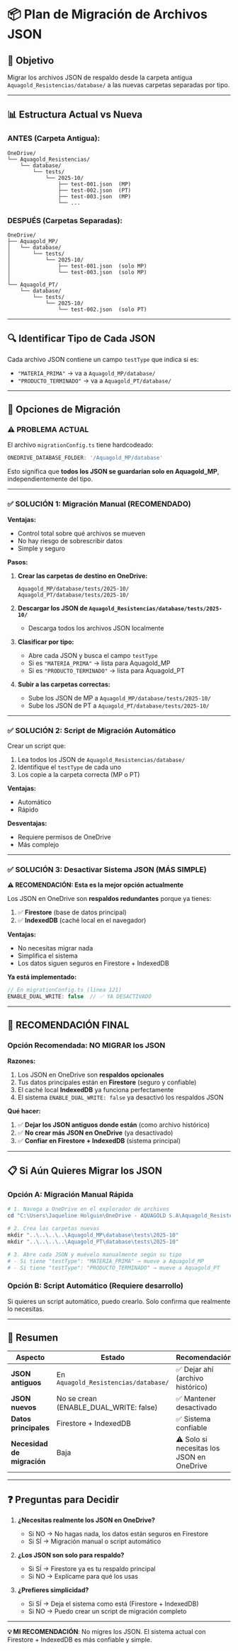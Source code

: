 # 📦 Plan de Migración de Archivos JSON

## 🎯 Objetivo
Migrar los archivos JSON de respaldo desde la carpeta antigua `Aquagold_Resistencias/database/` a las nuevas carpetas separadas por tipo.

---

## 📊 Estructura Actual vs Nueva

### ANTES (Carpeta Antigua):
```
OneDrive/
└── Aquagold_Resistencias/
    └── database/
        └── tests/
            └── 2025-10/
                ├── test-001.json  (MP)
                ├── test-002.json  (PT)
                ├── test-003.json  (MP)
                └── ...
```

### DESPUÉS (Carpetas Separadas):
```
OneDrive/
├── Aquagold_MP/
│   └── database/
│       └── tests/
│           └── 2025-10/
│               ├── test-001.json  (solo MP)
│               └── test-003.json  (solo MP)
│
└── Aquagold_PT/
    └── database/
        └── tests/
            └── 2025-10/
                └── test-002.json  (solo PT)
```

---

## 🔍 Identificar Tipo de Cada JSON

Cada archivo JSON contiene un campo `testType` que indica si es:
- `"MATERIA_PRIMA"` → va a `Aquagold_MP/database/`
- `"PRODUCTO_TERMINADO"` → va a `Aquagold_PT/database/`

---

## 🚀 Opciones de Migración

### ⚠️ PROBLEMA ACTUAL
El archivo `migrationConfig.ts` tiene hardcodeado:
```typescript
ONEDRIVE_DATABASE_FOLDER: '/Aquagold_MP/database'
```

Esto significa que **todos los JSON se guardarían solo en Aquagold_MP**, independientemente del tipo.

---

### ✅ SOLUCIÓN 1: Migración Manual (RECOMENDADO)

**Ventajas:**
- Control total sobre qué archivos se mueven
- No hay riesgo de sobrescribir datos
- Simple y seguro

**Pasos:**

1. **Crear las carpetas de destino en OneDrive:**
   ```
   Aquagold_MP/database/tests/2025-10/
   Aquagold_PT/database/tests/2025-10/
   ```

2. **Descargar los JSON de `Aquagold_Resistencias/database/tests/2025-10/`**
   - Descarga todos los archivos JSON localmente

3. **Clasificar por tipo:**
   - Abre cada JSON y busca el campo `testType`
   - Si es `"MATERIA_PRIMA"` → lista para Aquagold_MP
   - Si es `"PRODUCTO_TERMINADO"` → lista para Aquagold_PT

4. **Subir a las carpetas correctas:**
   - Sube los JSON de MP a `Aquagold_MP/database/tests/2025-10/`
   - Sube los JSON de PT a `Aquagold_PT/database/tests/2025-10/`

---

### ✅ SOLUCIÓN 2: Script de Migración Automático

Crear un script que:
1. Lea todos los JSON de `Aquagold_Resistencias/database/`
2. Identifique el `testType` de cada uno
3. Los copie a la carpeta correcta (MP o PT)

**Ventajas:**
- Automático
- Rápido

**Desventajas:**
- Requiere permisos de OneDrive
- Más complejo

---

### ✅ SOLUCIÓN 3: Desactivar Sistema JSON (MÁS SIMPLE)

**⚠️ RECOMENDACIÓN: Esta es la mejor opción actualmente**

Los JSON en OneDrive son **respaldos redundantes** porque ya tienes:
1. ✅ **Firestore** (base de datos principal)
2. ✅ **IndexedDB** (caché local en el navegador)

**Ventajas:**
- No necesitas migrar nada
- Simplifica el sistema
- Los datos siguen seguros en Firestore + IndexedDB

**Ya está implementado:**
```typescript
// En migrationConfig.ts (línea 121)
ENABLE_DUAL_WRITE: false  // ✅ YA DESACTIVADO
```

---

## 🎯 RECOMENDACIÓN FINAL

### Opción Recomendada: **NO MIGRAR los JSON**

**Razones:**
1. Los JSON en OneDrive son **respaldos opcionales**
2. Tus datos principales están en **Firestore** (seguro y confiable)
3. El caché local **IndexedDB** ya funciona perfectamente
4. El sistema `ENABLE_DUAL_WRITE: false` ya desactivó los respaldos JSON

**Qué hacer:**
1. ✅ **Dejar los JSON antiguos donde están** (como archivo histórico)
2. ✅ **No crear más JSON en OneDrive** (ya desactivado)
3. ✅ **Confiar en Firestore + IndexedDB** (sistema principal)

---

## 📋 Si Aún Quieres Migrar los JSON

### Opción A: Migración Manual Rápida

```powershell
# 1. Navega a OneDrive en el explorador de archivos
cd "C:\Users\Jaqueline Holguin\OneDrive - AQUAGOLD S.A\Aquagold_Resistencias\database\tests\2025-10"

# 2. Crea las carpetas nuevas
mkdir "..\..\..\..\Aquagold_MP\database\tests\2025-10"
mkdir "..\..\..\..\Aquagold_PT\database\tests\2025-10"

# 3. Abre cada JSON y muévelo manualmente según su tipo
# - Si tiene "testType": "MATERIA_PRIMA" → mueve a Aquagold_MP
# - Si tiene "testType": "PRODUCTO_TERMINADO" → mueve a Aquagold_PT
```

### Opción B: Script Automático (Requiere desarrollo)

Si quieres un script automático, puedo crearlo. Solo confirma que realmente lo necesitas.

---

## 🎯 Resumen

| Aspecto | Estado | Recomendación |
|---------|--------|---------------|
| **JSON antiguos** | En `Aquagold_Resistencias/database/` | ✅ Dejar ahí (archivo histórico) |
| **JSON nuevos** | No se crean (ENABLE_DUAL_WRITE: false) | ✅ Mantener desactivado |
| **Datos principales** | Firestore + IndexedDB | ✅ Sistema confiable |
| **Necesidad de migración** | Baja | ⚠️ Solo si necesitas los JSON en OneDrive |

---

## ❓ Preguntas para Decidir

1. **¿Necesitas realmente los JSON en OneDrive?**
   - Si NO → No hagas nada, los datos están seguros en Firestore
   - Si SÍ → Migración manual o script automático

2. **¿Los JSON son solo para respaldo?**
   - Si SÍ → Firestore ya es tu respaldo principal
   - Si NO → Explícame para qué los usas

3. **¿Prefieres simplicidad?**
   - Si SÍ → Deja el sistema como está (Firestore + IndexedDB)
   - Si NO → Puedo crear un script de migración completo

---

**💡 MI RECOMENDACIÓN**: No migres los JSON. El sistema actual con Firestore + IndexedDB es más confiable y simple.
